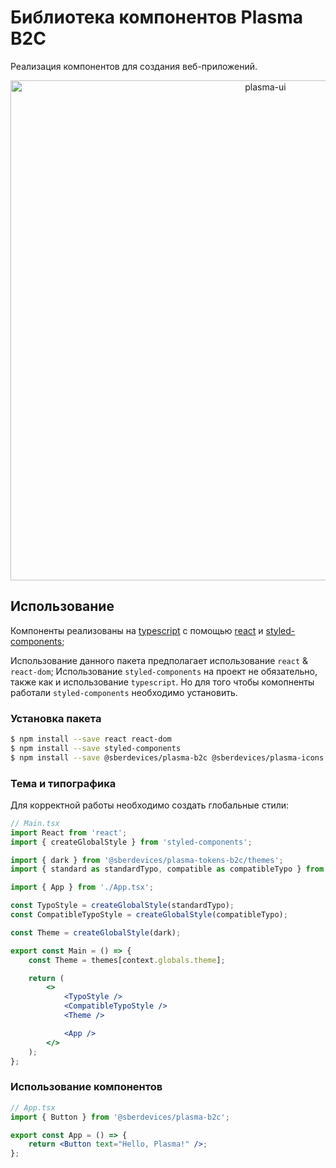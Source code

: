 # Библиотека компонентов Plasma B2C

Реализация компонентов для создания веб-приложений.

<p align="center">
  <img width="800" src="https://user-images.githubusercontent.com/1813468/98609687-ea20fc80-22fe-11eb-8d84-cd26385f01ed.png" alt="plasma-ui" />
</p>

## Использование

Компоненты реализованы на [typescript](https://www.typescriptlang.org/) с помощью [react](https://reactjs.org/) и [styled-components](https://styled-components.com/);

Использование данного пакета предполагает использование `react` & `react-dom`;
Использование `styled-components` на проект не обязательно, также как и использование `typescript`.
Но для того чтобы комопненты работали `styled-components` необходимо установить.

### Установка пакета

```bash
$ npm install --save react react-dom
$ npm install --save styled-components
$ npm install --save @sberdevices/plasma-b2c @sberdevices/plasma-icons @sberdevices/plasma-tokens-b2c @sberdevices/plasma-typo
```

### Тема и типографика

Для корректной работы необходимо создать глобальные стили:

```jsx
// Main.tsx
import React from 'react';
import { createGlobalStyle } from 'styled-components';

import { dark } from '@sberdevices/plasma-tokens-b2c/themes';
import { standard as standardTypo, compatible as compatibleTypo } from '@sberdevices/plasma-typo';

import { App } from './App.tsx';

const TypoStyle = createGlobalStyle(standardTypo);
const CompatibleTypoStyle = createGlobalStyle(compatibleTypo);

const Theme = createGlobalStyle(dark);

export const Main = () => {
    const Theme = themes[context.globals.theme];

    return (
        <>
            <TypoStyle />
            <CompatibleTypoStyle />
            <Theme />

            <App />
        </>
    );
};
```

### Использование компонентов

```jsx
// App.tsx
import { Button } from '@sberdevices/plasma-b2c';

export const App = () => {
    return <Button text="Hello, Plasma!" />;
};
```
